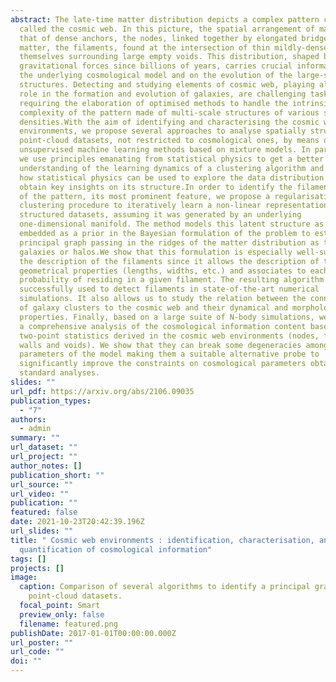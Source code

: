 ```yaml
---
abstract: The late-time matter distribution depicts a complex pattern commonly
  called the cosmic web. In this picture, the spatial arrangement of matter is
  that of dense anchors, the nodes, linked together by elongated bridges of
  matter, the filaments, found at the intersection of thin mildly-dense walls,
  themselves surrounding large empty voids. This distribution, shaped by
  gravitational forces since billions of years, carries crucial information on
  the underlying cosmological model and on the evolution of the large-scale
  structures. Detecting and studying elements of cosmic web, playing also a key
  role in the formation and evolution of galaxies, are challenging tasks
  requiring the elaboration of optimised methods to handle the intrinsic
  complexity of the pattern made of multi-scale structures of various shapes and
  densities.With the aim of identifying and characterising the cosmic web
  environments, we propose several approaches to analyse spatially structured
  point-cloud datasets, not restricted to cosmological ones, by means of
  unsupervised machine learning methods based on mixture models. In particular,
  we use principles emanating from statistical physics to get a better
  understanding of the learning dynamics of a clustering algorithm and expose
  how statistical physics can be used to explore the data distribution and
  obtain key insights on its structure.In order to identify the filamentary part
  of the pattern, its most prominent feature, we propose a regularisation of the
  clustering procedure to iteratively learn a non-linear representation of
  structured datasets, assuming it was generated by an underlying
  one-dimensional manifold. The method models this latent structure as a graph
  embedded as a prior in the Bayesian formulation of the problem to estimate a
  principal graph passing in the ridges of the matter distribution as traced by
  galaxies or halos.We show that this formulation is especially well-suited for
  the description of the filaments since it allows the description of their
  geometrical properties (lengths, widths, etc.) and associates to each tracer a
  probability of residing in a given filament. The resulting algorithm is
  successfully used to detect filaments in state-of-the-art numerical
  simulations. It also allows us to study the relation between the connectivity
  of galaxy clusters to the cosmic web and their dynamical and morphological
  properties. Finally, based on a large suite of N-body simulations, we perform
  a comprehensive analysis of the cosmological information content based on the
  two-point statistics derived in the cosmic web environments (nodes, filaments,
  walls and voids). We show that they can break some degeneracies among key
  parameters of the model making them a suitable alternative probe to
  significantly improve the constraints on cosmological parameters obtained by
  standard analyses.
slides: ""
url_pdf: https://arxiv.org/abs/2106.09035
publication_types:
  - "7"
authors:
  - admin
summary: ""
url_dataset: ""
url_project: ""
author_notes: []
publication_short: ""
url_source: ""
url_video: ""
publication: ""
featured: false
date: 2021-10-23T20:42:39.196Z
url_slides: ""
title: " Cosmic web environments : identification, characterisation, and
  quantification of cosmological information"
tags: []
projects: []
image:
  caption: Comparison of several algorithms to identify a principal graph in
    point-cloud datasets.
  focal_point: Smart
  preview_only: false
  filename: featured.png
publishDate: 2017-01-01T00:00:00.000Z
url_poster: ""
url_code: ""
doi: ""
---
```

